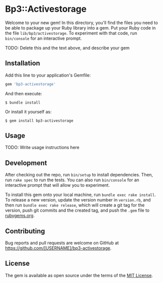 # Bp3::Activestorage

Welcome to your new gem! In this directory, you'll find the files you need to be able to package up your Ruby library into a gem. Put your Ruby code in the file `lib/bp3/activestorage`. To experiment with that code, run `bin/console` for an interactive prompt.

TODO: Delete this and the text above, and describe your gem

## Installation

Add this line to your application's Gemfile:

```ruby
gem 'bp3-activestorage'
```

And then execute:

    $ bundle install

Or install it yourself as:

    $ gem install bp3-activestorage

## Usage

TODO: Write usage instructions here

## Development

After checking out the repo, run `bin/setup` to install dependencies. Then, run `rake spec` to run the tests. You can also run `bin/console` for an interactive prompt that will allow you to experiment.

To install this gem onto your local machine, run `bundle exec rake install`. To release a new version, update the version number in `version.rb`, and then run `bundle exec rake release`, which will create a git tag for the version, push git commits and the created tag, and push the `.gem` file to [rubygems.org](https://rubygems.org).

## Contributing

Bug reports and pull requests are welcome on GitHub at https://github.com/[USERNAME]/bp3-activestorage.

## License

The gem is available as open source under the terms of the [MIT License](https://opensource.org/licenses/MIT).
